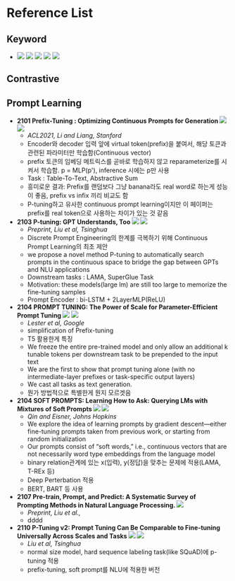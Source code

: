 # Reference List

## Keyword
- ![](https://img.shields.io/badge/NLU-green) ![](https://img.shields.io/badge/NLG-orange) ![](https://img.shields.io/badge/Continuous_Prompt-blue) ![](https://img.shields.io/badge/Discrete_Prompt-red) ![](https://img.shields.io/badge/Survey-grey)

## Contrastive


## Prompt Learning

- **2101 Prefix-Tuning : Optimizing Continuous Prompts for Generation ![](https://img.shields.io/badge/Continuous_Prompt-blue) ![](https://img.shields.io/badge/NLG-orange)**
  - *ACL2021, Li and Liang, Stanford*
  - Encoder와 decoder 입력 앞에 virtual token(prefix)을 붙여서, 해당 토큰과 관련된 파라미터만 학습함(Continuous vector)
  - prefix 토큰의 임베딩 메트릭스를 곧바로 학습하지 않고 reparameterize를 시켜서 학습함. p = MLP(p'), inference 시에는 p만 사용
  - Task : Table-To-Text, Abstractive Sum 
  - 흥미로운 결과: Prefix를 랜덤보다 그냥 banana라도 real word로 하는게 성능이 좋음, prefix vs infix 끼리 비교도 함 
  - P-tuning하고 유사한 continuous prompt learning이지만 이 페이퍼는 prefix를 real token으로 사용하는 차이가 있는 것 같음 
- **2103 P-tuning: GPT Understands, Too ![](https://img.shields.io/badge/Continuous_Prompt-blue) ![](https://img.shields.io/badge/NLU-green)**
  - *Preprint, Liu et al, Tsinghua*
  - Discrete Prompt Engineering의 한계를 극복하기 위해 Continuous Prompt Learning의 최초 제안 
  - we propose a novel method P-tuning  to automatically search prompts in the continuous space to bridge the gap between GPTs and NLU applications
  - Downstream tasks : LAMA, SuperGlue Task 
  - Motivation: these models(large lm) are still too large to memorize the fine-tuning samples 
  - Prompt Encoder : bi-LSTM + 2LayerMLP(ReLU)
- **2104 PROMPT TUNING: The Power of Scale for Parameter-Efficient Prompt Tuning ![](https://img.shields.io/badge/Continuous_Prompt-blue) ![](https://img.shields.io/badge/NLG-orange)**
  - *Lester et al, Google*
  - simplification of Prefix-tuning 
  - T5 활용한게 특징 
  - We freeze the entire pre-trained model and only allow an additional k tunable tokens per downstream task to be prepended to the input text 
  - We are the first to show that prompt tuning alone (with no intermediate-layer prefixes or task-specific output layers) 
  - We cast all tasks as text generation. 
  - 뭔가 방법적으로 특별한게 뭔지 모르겟음
- **2104 SOFT PROMPTS: Learning How to Ask: Querying LMs with Mixtures of Soft Prompts ![](https://img.shields.io/badge/Continuous_Prompt-blue) ![](https://img.shields.io/badge/NLU-green)**
  - *Qin and Eisner, Johns Hopkins*
  - We explore the idea of learning prompts by gradient descent—either fine-tuning prompts taken from previous work, or starting from random initialization
  - Our prompts consist of “soft words,” i.e., continuous vectors that are not necessarily word type embeddings from the language model 
  - binary relation관계에 있는 x(입력), y(정답)을 맞추는 문제에 적용(LAMA, T-REx 등)
  - Deep Perterbation 적용 
  - BERT, BART 등 사용
- **2107 Pre-train, Prompt, and Predict: A Systematic Survey of Prompting Methods in Natural Language Processing. ![](https://img.shields.io/badge/Survey-grey)**
  - *Preprint, Liu et al.,* 
  - dddd
- **2110 P-Tuning v2: Prompt Tuning Can Be Comparable to Fine-tuning Universally Across Scales and Tasks ![](https://img.shields.io/badge/Continuous_Prompt-blue) ![](https://img.shields.io/badge/NLU-green)**
  - *Liu et al, Tsinghua*
  - normal size model, hard sequence labeling task(like SQuAD)에 p-tuning 적용
  - prefix-tuning, soft prompt를 NLU에 적용한 버전
